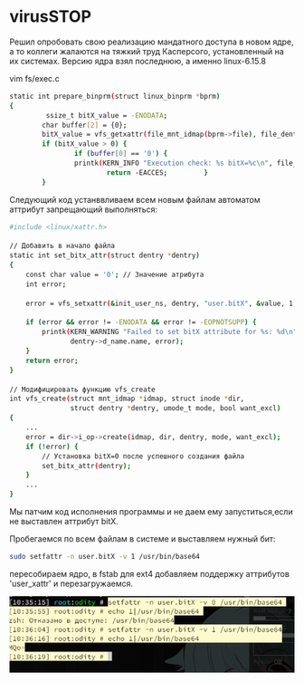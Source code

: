 # virusSTOP


Решил опробовать свою реализацию мандатного доступа в новом ядре, а то коллеги жалаются на тяжкий труд Касперсого, установленный на их системах. Версию ядра взял последнюю, а именно linux-6.15.8

vim fs/exec.c
```bash
static int prepare_binprm(struct linux_binprm *bprm)
{
         ssize_t bitX_value = -ENODATA;
        char buffer[2] = {0};
        bitX_value = vfs_getxattr(file_mnt_idmap(bprm->file), file_dentry(bprm->file),"user.bitX", buffer, sizeof(buffer)-1);
        if (bitX_value > 0) {
                if (buffer[0] == '0') {
                printk(KERN_INFO "Execution check: %s bitX=%c\n", file_dentry(bprm->file)->d_name.name, buffer[0]);
                        return -EACCES;         }
        }
```

Следующий код устанввливаем всем новым файлам автоматом аттрибут запрещающий выполняться:

```bash
#include <linux/xattr.h>

// Добавить в начало файла
static int set_bitx_attr(struct dentry *dentry)
{
    const char value = '0'; // Значение атрибута
    int error;
    
    error = vfs_setxattr(&init_user_ns, dentry, "user.bitX", &value, 1, XATTR_CREATE);
    
    if (error && error != -ENODATA && error != -EOPNOTSUPP) {
        printk(KERN_WARNING "Failed to set bitX attribute for %s: %d\n",
               dentry->d_name.name, error);
    }
    return error;
}

// Модифицировать функцию vfs_create
int vfs_create(struct mnt_idmap *idmap, struct inode *dir,
               struct dentry *dentry, umode_t mode, bool want_excl)
{
    ...
    error = dir->i_op->create(idmap, dir, dentry, mode, want_excl);
    if (!error) {
        // Установка bitX=0 после успешного создания файла
        set_bitx_attr(dentry);
    }
    ...
}
```


Мы патчим код исполнения программы и не даем ему запуститься,если не выставлен аттрибут bitX.

Пробегаемся по всем файлам в системе и выставляем нужный бит: 
```bash
sudo setfattr -n user.bitX -v 1 /usr/bin/base64
```

пересобираем ядро, в fstab для ext4 добавляем поддержку аттрибутов  'user_xattr' и перезагружаемся.

<img src="https://github.com/oditynet/virusSTOP/blob/main/result.png" title="example" width="800" />
